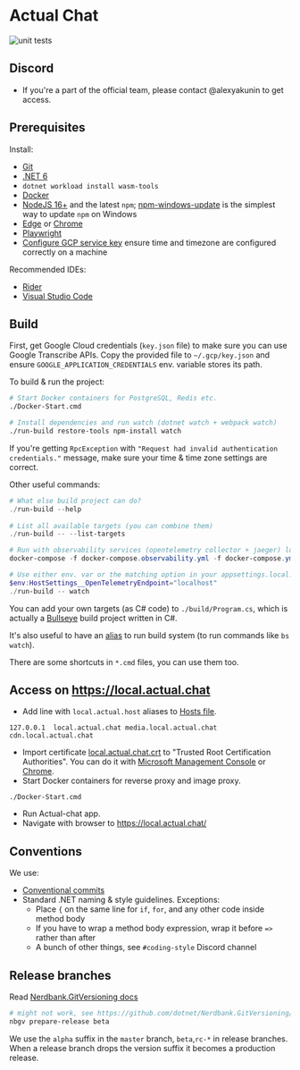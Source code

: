 # Actual Chat

![unit tests](https://github.com/Actual-Chat/actual-chat/actions/workflows/unit-tests.yml/badge.svg)

## Discord

- If you're a part of the official team, please contact @alexyakunin to get access.

## Prerequisites

Install:
- [Git](https://git-scm.com/downloads)
- [.NET 6](https://dotnet.microsoft.com/download/dotnet/6.0)
- `dotnet workload install wasm-tools`  
- [Docker](https://www.docker.com/get-started)
- [NodeJS 16+](https://nodejs.org/en/) and the latest `npm`;
  [npm-windows-update](https://www.npmjs.com/package/npm-windows-upgrade)
  is the simplest way to update `npm` on Windows
- [Edge](https://www.microsoft.com/en-us/edge#platform)
  or [Chrome](https://chromeenterprise.google/browser/download/)
- [Playwright](https://playwright.dev/docs/intro/#installation)
- [Configure GCP service key](https://www.notion.so/actual-chat/GCP-service-keys-d4cbb93a014644fba636e35aad45f94d)
  ensure time and timezone are configured correctly on a machine

Recommended IDEs:
- [Rider](https://www.jetbrains.com/rider/)
- [Visual Studio Code](https://code.visualstudio.com/)

## Build

First, get Google Cloud credentials (`key.json` file) to make sure you can use Google Transcribe APIs. Copy the provided file to `~/.gcp/key.json` and ensure `GOOGLE_APPLICATION_CREDENTIALS` env. variable stores its path.

To build & run the project:

```bash
# Start Docker containers for PostgreSQL, Redis etc.
./Docker-Start.cmd

# Install dependencies and run watch (dotnet watch + webpack watch)
./run-build restore-tools npm-install watch
```

If you're getting `RpcException` with 
`"Request had invalid authentication credentials."` message,
make sure your time & time zone settings are correct.

Other useful commands:

```powershell
# What else build project can do?
./run-build --help
 
# List all available targets (you can combine them)
./run-build -- --list-targets

# Run with observability services (opentelemetry collector + jaeger) locally:
docker-compose -f docker-compose.observability.yml -f docker-compose.yml up

# Use either env. var or the matching option in your appsettings.local.json
$env:HostSettings__OpenTelemetryEndpoint="localhost"
./run-build -- watch
```

You can add your own targets (as C# code) to `./build/Program.cs`, which is actually a [Bullseye](https://github.com/adamralph/bullseye) build project written in C#.

It's also useful to have an [alias](https://github.com/vchirikov/dotfiles/blob/7f280e9287ceba6fd508577fb0665fc19e4d9b29/Microsoft.PowerShell_profile.ps1#L231-L249) to run build system (to run commands like `bs watch`).

There are some shortcuts in `*.cmd` files, you can use them too.  

## Access on https://local.actual.chat
- Add line with ```local.actual.host``` aliases to [Hosts file](https://www.howtogeek.com/howto/27350/beginner-geek-how-to-edit-your-hosts-file/).
 ```
 127.0.0.1  local.actual.chat media.local.actual.chat cdn.local.actual.chat
 ```
 - Import certificate [local.actual.chat.crt](./.config/local.actual.chat/ssl/local.actual.chat.crt) to "Trusted Root Certification Authorities". You can do it with [Microsoft Management Console](https://www.thesslstore.com/knowledgebase/ssl-install/how-to-import-intermediate-root-certificates-using-mmc/#import-root-certificate-using-mmc12/) or [Chrome](https://www.pico.net/kb/how-do-you-get-chrome-to-accept-a-self-signed-certificate/).
 - Start Docker containers for reverse proxy and image proxy.
```
./Docker-Start.cmd
 ```
 - Run Actual-chat app.
 - Navigate with browser to https://local.actual.chat/
 

## Conventions

We use:
- [Conventional commits](https://www.conventionalcommits.org/en/v1.0.0/)
- Standard .NET naming & style guidelines. Exceptions:
    - Place `{` on the same line for `if`, `for`, and
      any other code inside method body
    - If you have to wrap a method body expression,
      wrap it before `=>` rather than after
    - A bunch of other things, see `#coding-style` Discord channel

## Release branches

Read [Nerdbank.GitVersioning docs](https://github.com/dotnet/Nerdbank.GitVersioning/blob/master/doc/nbgv-cli.md)  

```bash
# might not work, see https://github.com/dotnet/Nerdbank.GitVersioning/issues/685
nbgv prepare-release beta
```

We use the `alpha` suffix in the `master` branch, `beta`,`rc-*` in release branches. When a release branch drops the version suffix it becomes a production release.
